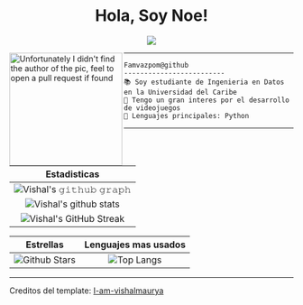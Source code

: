 <h1 align="center">
  Hola, Soy Noe!
</h1>
 
<!-- Typing SVG by DenverCoder1 - https://github.com/DenverCoder1/readme-typing-svg -->
<p align="center">
  <a href="https://github.com/DenverCoder1/readme-typing-svg"><img src="https://readme-typing-svg.herokuapp.com?lines=GameDev+Python+Student;Developer;Always%20learning%20new%20things&center=true&width=380&height=45"></a>
</p>

<img align="left" src="https://avatars.githubusercontent.com/u/23343285?v=4" alt="Unfortunately I didn't find the author of the pic, feel to open a pull request if found" width="200" />
<hr>


```
Famvazpom@github
-------------------------
📚 Soy estudiante de Ingenieria en Datos en la Universidad del Caribe
📝 Tengo un gran interes por el desarrollo de videojuegos
🌟 Lenguajes principales: Python
```
<hr>

|                                                                     Estadisticas                                                                     |
|:------------------------------------------------------------------------------------------------------------------------------------------------------:|
| ![Vishal's 𝚐𝚒𝚝𝚑𝚞𝚋 𝚐𝚛𝚊𝚙𝚑](https://activity-graph.herokuapp.com/graph?username=famvazpom&theme=react-dark&hide_border=true&area=true) |
| ![Vishal's github stats](https://github-readme-stats.vercel.app/api?username=famvazpom&show_icons=true&theme=algolia)              | 
| ![Vishal's GitHub Streak](https://github-readme-streak-stats.herokuapp.com/?user=famvazpom&theme=algolia)                    | 
    

|                                                                                                      Estrellas                                                                                                       |                                                           Lenguajes mas usados                                                           |      
|:-------------------------------------------------------------------------------------------------------------------------------------------------------------------------------------------------------------------------:|:---------------------------------------------------------------------------------------------------------------------------------:|
| ![Github Stars](https://github-readme-stats.vercel.app/api?username=Famvazpom&show_icons=true&locale=en&count_private=true&hide_rank=true&custom_title=My%20GitHub%20Stats&disable_animations=true&theme=algolia) | ![Top Langs](https://github-readme-stats.vercel.app/api/top-langs/?username=Famvazpom&langs_count=8&theme=algolia&layout=compact) |


------
Creditos del template: [I-am-vishalmaurya](https://github.com/I-am-vishalmaurya)
